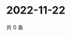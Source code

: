 # 2022-11-22

共 0 条

<!-- BEGIN WEIBO -->
<!-- 最后更新时间 Tue Nov 22 2022 13:14:33 GMT+0800 (China Standard Time) -->

<!-- END WEIBO -->
